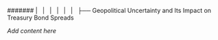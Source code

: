 ####### |   |   |   |   |   |   ├── Geopolitical Uncertainty and Its Impact on Treasury Bond Spreads

*Add content here*
